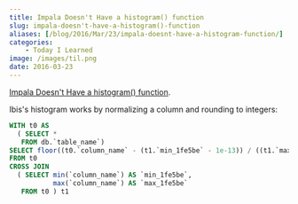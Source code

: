 ```yaml
---
title: Impala Doesn't Have a histogram() function
slug: impala-doesn't-have-a-histogram()-function
aliases: [/blog/2016/Mar/23/impala-doesnt-have-a-histogram-function/]
categories:
    - Today I Learned
image: /images/til.png
date: 2016-03-23
---
```


[Impala Doesn't Have a histogram() function](https://groups.google.com/a/cloudera.org/d/msg/impala-user/O8u5JFfKJPk/V0ZR1muNBAAJ).

Ibis's histogram works by normalizing a column and rounding to integers:

```sql
WITH t0 AS
  ( SELECT *
   FROM db.`table_name`)
SELECT floor((t0.`column_name` - (t1.`min_1fe5be` - 1e-13)) / ((t1.`max_1fe5be` - (t1.`min_1fe5be` - 1e-13)) / (NUM_BINS - 1))) AS `tmp`
FROM t0
CROSS JOIN
  ( SELECT min(`column_name`) AS `min_1fe5be`,
           max(`column_name`) AS `max_1fe5be`
   FROM t0 ) t1
   ```
